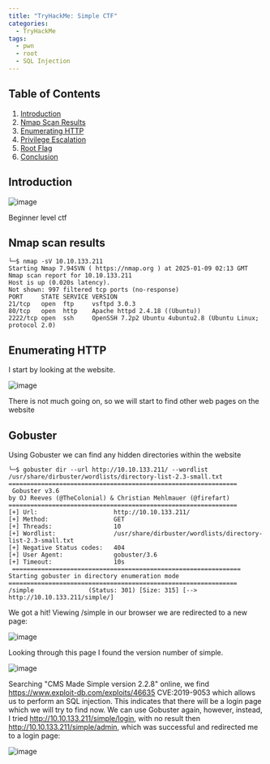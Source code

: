 ```yaml
---
title: "TryHackMe: Simple CTF"
categories:
  - TryHackMe
tags:
  - pwn
  - root
  - SQL Injection
---
```

## Table of Contents

1. [Introduction](#introduction)
2. [Nmap Scan Results](#Nmap_Scan_Results)
3. [Enumerating HTTP](#Enumerating_HTTP)
6. [Privilege Escalation](#Privilege_Escalation)
7. [Root Flag](#Root_Flag)
9. [Conclusion](#Conclusion)

## Introduction
![image](https://github.com/user-attachments/assets/5551444d-e04c-4454-b326-34a18418a123)

Beginner level ctf

##  Nmap scan results

```
└─$ nmap -sV 10.10.133.211
Starting Nmap 7.94SVN ( https://nmap.org ) at 2025-01-09 02:13 GMT
Nmap scan report for 10.10.133.211
Host is up (0.020s latency).
Not shown: 997 filtered tcp ports (no-response)
PORT     STATE SERVICE VERSION
21/tcp   open  ftp     vsftpd 3.0.3
80/tcp   open  http    Apache httpd 2.4.18 ((Ubuntu))
2222/tcp open  ssh     OpenSSH 7.2p2 Ubuntu 4ubuntu2.8 (Ubuntu Linux; protocol 2.0)
```

## Enumerating HTTP
I start by looking at the website.

![image](https://github.com/user-attachments/assets/1d50c079-dbaa-4a1c-8518-addd4f5604b1)

There is not much going on, so we will start to find other web pages on the website

## Gobuster
Using Gobuster we can find any hidden directories within the website
```
└─$ gobuster dir --url http://10.10.133.211/ --wordlist /usr/share/dirbuster/wordlists/directory-list-2.3-small.txt
===============================================================
 Gobuster v3.6
by OJ Reeves (@TheColonial) & Christian Mehlmauer (@firefart)
===============================================================
[+] Url:                     http://10.10.133.211/
[+] Method:                  GET
[+] Threads:                 10
[+] Wordlist:                /usr/share/dirbuster/wordlists/directory-list-2.3-small.txt
[+] Negative Status codes:   404
[+] User Agent:              gobuster/3.6
[+] Timeout:                 10s
 ===============================================================
Starting gobuster in directory enumeration mode
===============================================================
/simple               (Status: 301) [Size: 315] [--> http://10.10.133.211/simple/]
```
We got a hit! Viewing /simple in our browser we are redirected to a new page:

![image](https://github.com/user-attachments/assets/783d5baa-0c0e-407b-a755-e566832dbef6)

Looking through this page I found the version number of simple.

![image](https://github.com/user-attachments/assets/ba14ea98-d4b2-489a-8ac2-e5770d218c33)

Searching "CMS Made Simple version 2.2.8" online, we find https://www.exploit-db.com/exploits/46635 CVE:2019-9053 which allows us to perform an SQL injection. This indicates that there will be a login page which we will try to find now.
We can use Gobuster again, however, instead, I tried http://10.10.133.211/simple/login, with no result then http://10.10.133.211/simple/admin, which was successful and redirected me to a login page: 

![image](https://github.com/user-attachments/assets/f9dc964f-ef3a-450b-b133-551aeb6ffdde)


